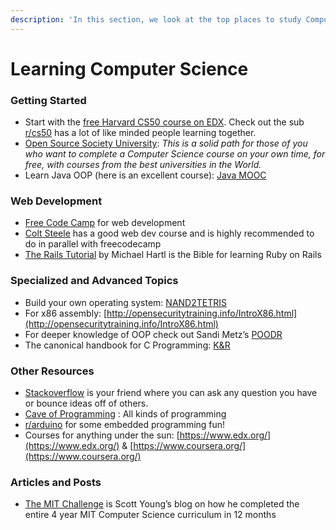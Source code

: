 ```yaml
---
description: 'In this section, we look at the top places to study Computer Science online'
---
```


# Learning Computer Science

### Getting Started

* Start with the [free Harvard CS50 course on EDX](https://www.edx.org/course/cs50s-introduction-to-computer-science). Check out the sub [r/cs50](https://www.reddit.com/r/cs50) has a lot of like minded people learning together.
* [Open Source Society University](https://github.com/open-source-society/computer-science): _This is a solid path for those of you who want to complete a Computer Science course on your own time, for free, with courses from the best universities in the World._
* Learn Java OOP \(here is an excellent course\): [Java MOOC](https://java-programming.mooc.fi/)

### Web Development

* [Free Code Camp](https://www.freecodecamp.com/) for web development
* [Colt Steele](https://www.udemy.com/the-web-developer-bootcamp/) has a good web dev course and is highly recommended to do in parallel with freecodecamp
* [The Rails Tutorial](https://www.railstutorial.org/) by Michael Hartl is the Bible for learning Ruby on Rails

### Specialized and Advanced Topics

* Build your own operating system: [NAND2TETRIS](http://www.nand2tetris.org/)
* For x86 assembly: [http://opensecuritytraining.info/IntroX86.html](http://opensecuritytraining.info/IntroX86.html)
* For deeper knowledge of OOP check out Sandi Metz’s [POODR](http://www.poodr.com/)
* The canonical handbook for C Programming: [K&R](https://www.amazon.com/Programming-Language-2nd-Brian-Kernighan/dp/0131103628)

### Other Resources

* [Stackoverflow](http://stackoverflow.com/) is your friend where you can ask any question you have or bounce ideas off of others.
* [Cave of Programming](https://www.caveofprogramming.com/) : All kinds of programming
* [r/arduino](https://www.reddit.com/r/arduino) for some embedded programming fun!
* Courses for anything under the sun: [https://www.edx.org/](https://www.edx.org/) & [https://www.coursera.org/](https://www.coursera.org/)

### Articles and Posts

* [The MIT Challenge](https://www.scotthyoung.com/blog/myprojects/mit-challenge-2/) is Scott Young’s blog on how he completed the entire 4 year MIT Computer Science curriculum in 12 months



